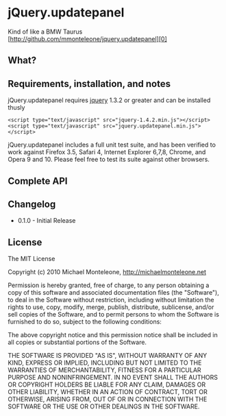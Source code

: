 jQuery.updatepanel
==================
Kind of like a BMW Taurus  
[http://github.com/mmonteleone/jquery.updatepanel][0]  

What?
-----

    

Requirements, installation, and notes
-------------------------------------

jQuery.updatepanel requires [jquery][3] 1.3.2 or greater and can be installed thusly 

    <script type="text/javascript" src="jquery-1.4.2.min.js"></script>
    <script type="text/javascript" src="jquery.updatepanel.min.js"></script>

jQuery.updatepanel includes a full unit test suite, and has been verified to work against Firefox 3.5, Safari 4, Internet Explorer 6,7,8, Chrome, and Opera 9 and 10.  Please feel free to test its suite against other browsers.

Complete API
------------

Changelog
---------

* 0.1.0 - Initial Release

License
-------

The MIT License

Copyright (c) 2010 Michael Monteleone, http://michaelmonteleone.net

Permission is hereby granted, free of charge, to any person obtaining
a copy of this software and associated documentation files (the
"Software"), to deal in the Software without restriction, including
without limitation the rights to use, copy, modify, merge, publish,
distribute, sublicense, and/or sell copies of the Software, and to
permit persons to whom the Software is furnished to do so, subject to
the following conditions:

The above copyright notice and this permission notice shall be
included in all copies or substantial portions of the Software.

THE SOFTWARE IS PROVIDED "AS IS", WITHOUT WARRANTY OF ANY KIND,
EXPRESS OR IMPLIED, INCLUDING BUT NOT LIMITED TO THE WARRANTIES OF
MERCHANTABILITY, FITNESS FOR A PARTICULAR PURPOSE AND
NONINFRINGEMENT. IN NO EVENT SHALL THE AUTHORS OR COPYRIGHT HOLDERS BE
LIABLE FOR ANY CLAIM, DAMAGES OR OTHER LIABILITY, WHETHER IN AN ACTION
OF CONTRACT, TORT OR OTHERWISE, ARISING FROM, OUT OF OR IN CONNECTION
WITH THE SOFTWARE OR THE USE OR OTHER DEALINGS IN THE SOFTWARE.

[0]: http://github.com/mmonteleone/jquery.updatepanel "jQuery.updatepanel"
[1]: http://michaelmonteleone.net "Michael Monteleone"
[3]: http://jquery.com "jQuery"
[4]: http://github.com/mmonteleone/pavlov "Pavlov"
[6]: http://code.google.com/p/js-test-driver/ "JsTestDriver"
[7]: http://github.com/mmonteleone/jquery.updatepanel/raw/master/jquery.updatepanel.js "raw updatepanel script"
[8]: http://cloud.github.com/downloads/mmonteleone/jquery.updatepanel/jquery.updatepanel.zip "jQuery.updatepanel Release"
[9]: http://github.com/mmonteleone/jquery.netchanger "jQuery.netchanger"